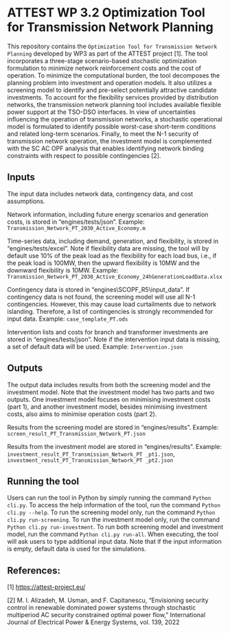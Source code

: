 # ATTEST WP 3.2 Optimization Tool for Transmission Network Planning

This repository contains the `Optimization Tool for Transmission Network Planning` developed by WP3 as part of the ATTEST project [1].
The tool incorporates a three-stage scenario-based stochastic optimization formulation to minimize network reinforcement costs and the cost of operation. 
To minimize the computational burden, the tool decomposes the planning problem into investment and operation models. 
It also utilizes a screening model to identify and pre-select potentially attractive candidate investments. 
To account for the flexibility services provided by distribution networks, the transmission network planning tool includes available flexible power support at the TSO-DSO interfaces. 
In view of uncertainties influencing the operation of transmission networks, a stochastic operational model is formulated to identify possible worst-case short-term conditions and related long-term scenarios. 
Finally, to meet the N-1 security of transmission network operation, the investment model is complemented with the SC AC OPF analysis that enables identifying network binding constraints with respect to possible contingencies [2].

## Inputs
The input data includes network data, contingency data, and cost assumptions.

Network information, including future energy scenarios and generation costs, is stored in “engines/tests/json”. Example: `Transmission_Network_PT_2030_Active_Economy.m`

Time-series data, including demand, generation, and flexibility, is stored in “engines/tests/excel”. 
Note if flexibility data are missing, the tool will by default use 10% of the peak load as the flexibility for each load bus, i.e., 
if the peak load is 100MW, then the upward flexibility is 10MW and the downward flexibility is 10MW. Example:
`Transmission_Network_PT_2030_Active_Economy_24hGenerationLoadData.xlsx`

Contingency data is stored in “engines\SCOPF_R5\input_data”. If contingency data is not found, the screening model will use all N-1 contingencies. 
However, this may cause load curtailments due to network islanding. Therefore, a list of contingencies is strongly recommended for input data. Example: `case_template_PT.ods`

Intervention lists and costs for branch and transformer investments are stored in “engines/tests/json”. Note if the intervention input data is missing, a set of default data will be used. Example: `Intervention.json`

## Outputs
The output data includes results from both the screening model and the investment model. 
Note that the investment model has two parts and two outputs. 
One investment model focuses on minimising investment costs (part 1), and another investment model, besides minimising investment costs, also aims to minimise operation costs (part 2).

Results from the screening model are stored in “engines/results”. Example: `screen_result_PT_Transmission_Network_PT.json`

Results from the investment model are stored in “engines/results”. Example: `investment_result_PT_Transmission_Network_PT _pt1.json`, `investment_result_PT_Transmission_Network_PT _pt2.json`


## Running the tool

Users can run the tool in Python by simply running the command `Python cli.py`. 
To access the help information of the tool, run the command `Python cli.py --help`. 
To run the screening model only, run the command `Python cli.py run-screening`.
To run the investment model only, run the command `Python cli.py run-investment`.
To run both screening model and investment model, run the command `Python cli.py run-all`.
When executing, the tool will ask users to type additional input data. 
Note that if the input information is empty, default data is used for the simulations.

## References:

[1] https://attest-project.eu/

[2] M. I. Alizadeh, M. Usman, and F. Capitanescu, “Envisioning security control in renewable dominated power systems through stochastic multiperiod AC security constrained optimal power flow,” International Journal of Electrical Power & Energy Systems, vol. 139, 2022
